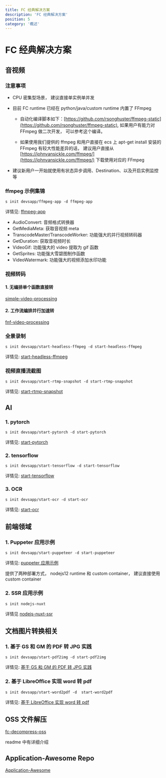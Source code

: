 ```yaml
---
title: FC 经典解决方案
description: 'FC 经典解决方案'
position: 5
category: '概述'
---
```

# FC 经典解决方案

## 音视频

### 注意事项

- CPU 密集型场景， 建议直接单实例单并发

- 目前 FC runtime 已经在 python/java/custom runtime 内置了 FFmpeg

  - 自动化编译脚本如下：[https://github.com/rsonghuster/ffmpeg-static](https://github.com/rsonghuster/ffmpeg-static), 如果用户有能力对 FFmpeg 做二次开发， 可以参考这个编译。

  - 如果使用我们提供的 ffmpeg 和用户直接在 ecs 上 apt-get install 安装的 FFmpeg 有较大性能差异的话， 建议用户直接从 [https://johnvansickle.com/ffmpeg/](https://johnvansickle.com/ffmpeg/) 下载使用对应的 FFmpeg

- 建议新用户一开始就使用有状态异步调用、Destination、以及开启实例监控等

### ffmpeg 示例集锦

```
s init devsapp/ffmpeg-app -d ffmpeg-app
```

详情见: [ffmpeg-app](https://github.com/devsapp/ffmpeg-app)

- AudioConvert: 音频格式转换器
- GetMediaMeta: 获取音视频 meta
- TranscodeMaster/TranscodeWorker: 功能强大的并行视频转码器
- GetDuration: 获取音视频时长
- VideoGif: 功能强大的 video 提取为 gif 函数
- GetSprites: 功能强大雪碧图制作函数
- VideoWatermark: 功能强大的视频添加水印功能

### 视频转码

#### 1. 无编排单个函数直接转

[simple-video-processing](https://github.com/awesome-fc/simple-video-processing)

#### 2. 工作流编排并行加速转

[fnf-video-processing](https://github.com/awesome-fc/fc-fnf-video-processing)

### 全景录制

```
s init devsapp/start-headless-ffmpeg -d start-headless-ffmpeg
```

详情见: [start-headless-ffmpeg](https://github.com/devsapp/start-headless-ffmpeg)

### 视频直播流截图

```
s init devsapp/start-rtmp-snapshot -d start-rtmp-snapshot
```

详情见: [start-rtmp-snapshot](https://github.com/devsapp/start-rtmp-snapshot)

## AI

### 1. pytorch

```
s init devsapp/start-pytorch -d start-pytorch
```

详情见: [start-pytorch](https://github.com/devsapp/start-pytorch)

### 2. tensorflow

```
s init devsapp/start-tensorflow -d start-tensorflow
```

详情见: [start-tensorflow](https://github.com/devsapp/start-tensorflow)

### 3. OCR

```
s init devsapp/start-ocr -d start-ocr
```

详情见: [start-ocr](https://github.com/devsapp/start-ocr)

## 前端领域

### 1. Puppeter 应用示例

```
s init devsapp/start-puppeteer -d start-puppeteer
```

详情见: [puppeter 应用示例](https://github.com/devsapp/start-puppeteer)

提供了两种部署方式， nodejs12 runtime 和 custom container， 建议直接使用 custom container

### 2. SSR 应用示例

```
s init nodejs-nuxt
```

详情见 [nodejs-nuxt-ssr](https://github.com/devsapp/nodejs-nuxt)

## 文档图片转换相关

### 1. 基于 GS 和 GM 的 PDF 转 JPG 实践

```
s init devsapp/start-pdf2img -d start-pdf2img
```

详情见: [基于 GS 和 GM 的 PDF 转 JPG 实践](https://github.com/devsapp/start-pdf2img)

### 2. 基于 LibreOffice 实现 word 转 pdf

```
s init devsapp/start-word2pdf -d  start-word2pdf
```

详情见: [基于 LibreOffice 实现 word 转 pdf](https://github.com/devsapp/start-word2pdf)

## OSS 文件解压

[fc-decompress-oss](https://github.com/awesome-fc/decompress-oss)

readme 中有详细介绍

## Application-Awesome Repo

[Application-Awesome](https://github.com/devsapp/Application-Awesome)
